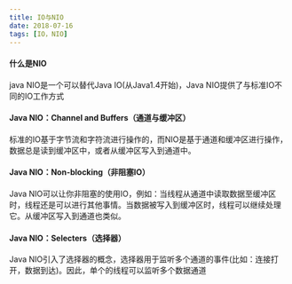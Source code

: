 ```yaml
---
title: IO与NIO  
date: 2018-07-16  
tags: [IO，NIO]
---
```

#### 什么是NIO
java NIO是一个可以替代Java IO(从Java1.4开始)，Java NIO提供了与标准IO不同的IO工作方式

#### Java NIO：Channel and Buffers（通道与缓冲区）
标准的IO基于字节流和字符流进行操作的，而NIO是基于通道和缓冲区进行操作，数据总是读到缓冲区中，或者从缓冲区写入到通道中。

#### Java NIO：Non-blocking（非阻塞IO）
Java NIO可以让你非阻塞的使用IO，例如：当线程从通道中读取数据至缓冲区时，线程还是可以进行其他事情。当数据被写入到缓冲区时，线程可以继续处理它。从缓冲区写入到通道也类似。

#### Java NIO：Selecters（选择器）
Java NIO引入了选择器的概念，选择器用于监听多个通道的事件(比如：连接打开，数据到达)。因此，单个的线程可以监听多个数据通道
